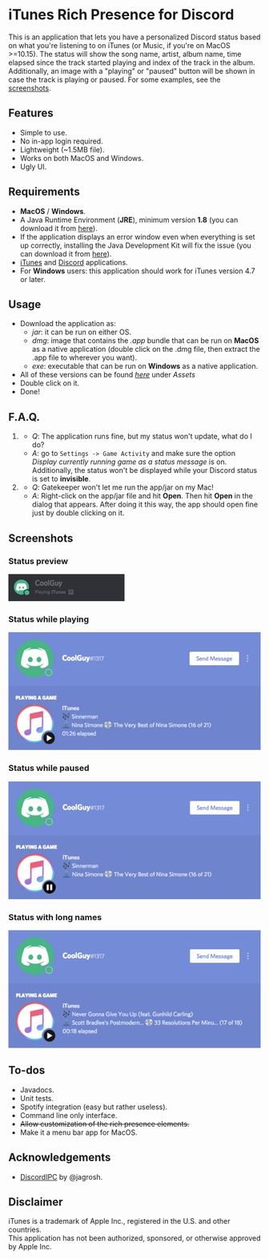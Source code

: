# iTunes Rich Presence for Discord
This is an application that lets you have a personalized Discord status based on what you're listening to on iTunes (or Music, if you're on MacOS >=10.15). The status will show the song name, artist, album name, time elapsed since the track started playing and index of the track in the album. Additionally, an image with a "playing" or "paused" button will be shown in case the track is playing or paused. For some examples, see the [screenshots](#screenshots).

## Features
* Simple to use.
* No in-app login required.
* Lightweight (~1.5MB file).
* Works on both MacOS and Windows.
* Ugly UI.

## Requirements
* **MacOS** / **Windows**.
* A Java Runtime Environment (**JRE**), minimum version **1.8** (you can download it from [here](https://java.com/download/)).
* If the application displays an error window even when everything is set up correctly, installing the Java Development Kit will fix the issue (you can download it from [here](https://www.oracle.com/technetwork/java/javase/downloads/jdk8-downloads-2133151.html)).
* [iTunes](https://www.apple.com/itunes/download/) and [Discord](https://discordapp.com/download) applications.
* For **Windows** users: this application should work for iTunes version 4.7 or later.

## Usage
* Download the application as:
  * *jar*: it can be run on either OS.
  * *dmg*: image that contains the *.app* bundle that can be run on **MacOS** as a native application (double click on the .dmg file, then extract the .app file to wherever you want).
  * *exe*: executable that can be run on **Windows** as a native application.
* All of these versions can be found [*here*](https://github.com/kevinmussi/iTunes-Discord-RP/releases/latest) under *Assets*
* Double click on it.
* Done!

## F.A.Q.
1) * *Q*: The application runs fine, but my status won't update, what do I do?
   * *A*: go to ```Settings -> Game Activity``` and make sure the option *Display currently running game as a status message* is on. Additionally, the status won't be displayed while your Discord status is set to **invisible**.
2) * *Q*: Gatekeeper won't let me run the app/jar on my Mac!
   * *A*: Right-click on the app/jar file and hit **Open**. Then hit **Open** in the dialog that appears. After doing it this way, the app should open fine just by double clicking on it.

## Screenshots
### Status preview
![alt](screenshots/status-preview1.png)

### Status while playing
![alt](screenshots/status-playing.png)

### Status while paused
![alt](screenshots/status-paused.png)

### Status with long names
![alt](screenshots/status-playing-shortened.png)

## To-dos
* Javadocs.
* Unit tests.
* Spotify integration (easy but rather useless).
* Command line only interface.
* ~~Allow customization of the rich presence elements.~~
* Make it a menu bar app for MacOS.

## Acknowledgements
* [DiscordIPC](https://github.com/jagrosh/DiscordIPC) by @jagrosh.

## Disclaimer
iTunes is a trademark of Apple Inc., registered in the U.S. and other countries.\
This application has not been authorized, sponsored, or otherwise approved by Apple Inc.
